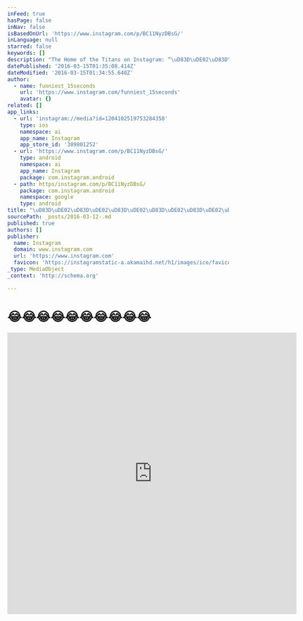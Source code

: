 ```yaml
---
inFeed: true
hasPage: false
inNav: false
isBasedOnUrl: 'https://www.instagram.com/p/BC11NyzDBsG/'
inLanguage: null
starred: false
keywords: []
description: "The Home of the Titans on Instagram: “\uD83D\uDE02\uD83D\uDE02\uD83D\uDE02\uD83D\uDC83 How to get it tonight. #flashback #overandover #funniest15seconds Created by @tzcanillo Email: funniest15seconds@yahoo.com Youtube: funniest15seconds Website: www.viralcypher.com”"
datePublished: '2016-03-15T01:35:08.414Z'
dateModified: '2016-03-15T01:34:55.640Z'
author:
  - name: funniest_15seconds
    url: 'https://www.instagram.com/funniest_15seconds'
    avatar: {}
related: []
app_links:
  - url: 'instagram://media?id=1204102519753284358'
    type: ios
    namespace: ai
    app_name: Instagram
    app_store_id: '389801252'
  - url: 'https://www.instagram.com/p/BC11NyzDBsG/'
    type: android
    namespace: ai
    app_name: Instagram
    package: com.instagram.android
  - path: https/instagram.com/p/BC11NyzDBsG/
    package: com.instagram.android
    namespace: google
    type: android
title: "\uD83D\uDE02\uD83D\uDE02\uD83D\uDE02\uD83D\uDE02\uD83D\uDE02\uD83D\uDE02\uD83D\uDE02\uD83D\uDE02\uD83D\uDE02\uD83D\uDE02"
sourcePath: _posts/2016-03-12-.md
published: true
authors: []
publisher:
  name: Instagram
  domain: www.instagram.com
  url: 'https://www.instagram.com'
  favicon: 'https://instagramstatic-a.akamaihd.net/h1/images/ico/favicon.ico/7cdab0872b15.ico'
_type: MediaObject
_context: 'http://schema.org'

---
```

# 😂😂😂😂😂😂😂😂😂😂

<iframe src="https://cdn.embedly.com/widgets/media.html?src=http%3A%2F%2Fscontent.cdninstagram.com%2Ft50.2886-16%2F12831519_975094162537980_2084171008_n.mp4&amp;src_secure=1&amp;url=https%3A%2F%2Fwww.instagram.com%2Fp%2FBC11NyzDBsG%2F&amp;image=https%3A%2F%2Fscontent.cdninstagram.com%2Ft51.2885-15%2Fe15%2F12725003_595253377294999_739407046_n.jpg%3Fig_cache_key%3DMTIwNDEwMjUxOTc1MzI4NDM1OA%253D%253D.2&amp;key=b7d04c9b404c499eba89ee7072e1c4f7&amp;type=video%2Fmp4&amp;schema=instagram" width="658" height="640" scrolling="no" frameborder="0" allowfullscreen="allowfullscreen" style=""></iframe>